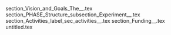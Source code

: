 section_Vision_and_Goals_The__.tex
section_PHASE_Structure_subsection_Experiment__.tex
section_Activities_label_sec_activities__.tex
section_Funding__.tex
untitled.tex
